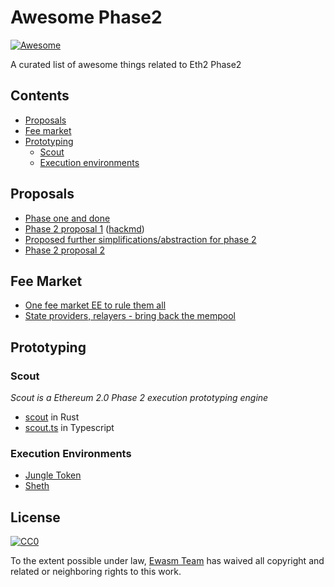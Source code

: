# Awesome Phase2

[![Awesome](https://awesome.re/badge.svg)](https://awesome.re)

A curated list of awesome things related to Eth2 Phase2

## Contents

- [Proposals](#proposals)
- [Fee market](#fee-market)
- [Prototyping](#prototyping)
  - [Scout](#scout)
  - [Execution environments](#execution-environments)

## Proposals

- [Phase one and done](https://ethresear.ch/t/phase-one-and-done-eth2-as-a-data-availability-engine/5269)
- [Phase 2 proposal 1](https://ethresear.ch/t/a-layer-1-minimizing-phase-2-state-execution-proposal/5397) ([hackmd](https://notes.ethereum.org/@vbuterin/HylpjAWsE?type=view#))
- [Proposed further simplifications/abstraction for phase 2](https://ethresear.ch/t/proposed-further-simplifications-abstraction-for-phase-2/5445)
- [Phase 2 proposal 2](https://notes.ethereum.org/@vbuterin/Bkoaj4xpN?type=view)

## Fee Market

- [One fee market EE to rule them all](https://ethresear.ch/t/one-fee-market-ee-to-rule-them-all/5608)
- [State providers, relayers - bring back the mempool](https://ethresear.ch/t/state-providers-relayers-bring-back-the-mempool/5647/12)

## Prototyping

### Scout

*Scout is a Ethereum 2.0 Phase 2 execution prototyping engine*

- [scout](https://github.com/ewasm/scout) in Rust
- [scout.ts](https://github.com/ewasm/scout.ts) in Typescript

### Execution Environments

- [Jungle Token](https://github.com/poemm/stateless_merkle_token)
- [Sheth](https://github.com/lightclient/sheth)

## License

[![CC0](http://mirrors.creativecommons.org/presskit/buttons/88x31/svg/cc-zero.svg)](https://creativecommons.org/publicdomain/zero/1.0/)

To the extent possible under law, [Ewasm Team](https://github.com/ewasm) has waived all copyright and related or neighboring rights to this work.
